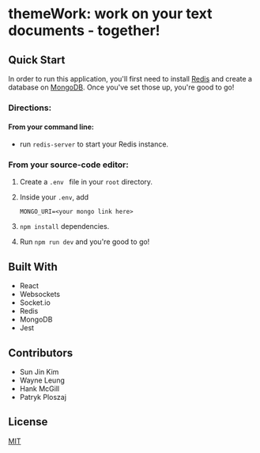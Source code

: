 # themeWork: work on your text documents - together!


## Quick Start

In order to run this application, you'll first need to install [Redis](https://redis.io/docs/getting-started/) and create a database on [MongoDB](https://www.mongodb.com/basics/create-database).  Once you've set those up, you're good to go!

### Directions:
#### From your command line:
- run ```redis-server``` to start your Redis instance.

### From your source-code editor:
1. Create a ```.env ``` file in your ```root``` directory.
2. Inside your ```.env```, add 

    ```MONGO_URI=<your mongo link here>```
3. ``` npm install ``` dependencies.
4. Run ``` npm run dev ``` and you're good to go!


## Built With
- React
- Websockets
- Socket.io
- Redis
- MongoDB
- Jest


## Contributors
- Sun Jin Kim
- Wayne Leung
- Hank McGill
- Patryk Ploszaj

## License
[MIT](https://choosealicense.com/licenses/mit/)